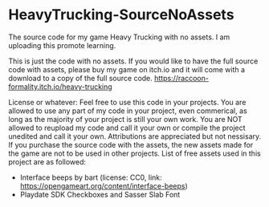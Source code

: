 # HeavyTrucking-SourceNoAssets
The source code for my game Heavy Trucking with no assets. I am uploading this promote learning.

This is just the code with no assets. If you would like to have the full source code with assets, please buy my game on itch.io and it will come with a download to a copy of the full source code.
https://raccoon-formality.itch.io/heavy-trucking

License or whatever:
  Feel free to use this code in your projects. You are allowed to use any part of my code in your project, even commerical, as long as the majority of your project is still your own work. You are NOT allowed to reupload my code and call it your own or compile the project unedited and call it your own. Attributions are appreciated but not nessisary. If you purchase the source code with the assets, the new assets made for the game are not to be used in other projects. List of free assets used in this project are as followed:

  - Interface beeps by bart (license: CC0, link: https://opengameart.org/content/interface-beeps)
  - Playdate SDK Checkboxes and Sasser Slab Font
  
